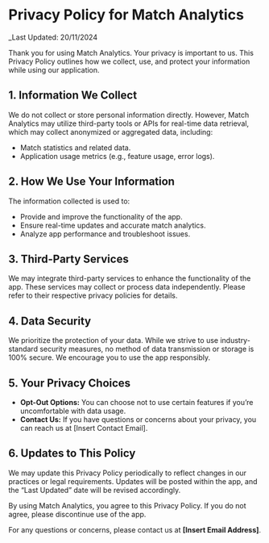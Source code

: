 # Privacy Policy for Match Analytics  

_Last Updated: 20/11/2024  

Thank you for using Match Analytics. Your privacy is important to us. This Privacy Policy outlines how we collect, use, and protect your information while using our application.  

## 1. Information We Collect  
We do not collect or store personal information directly. However, Match Analytics may utilize third-party tools or APIs for real-time data retrieval, which may collect anonymized or aggregated data, including:  
- Match statistics and related data.  
- Application usage metrics (e.g., feature usage, error logs).  

## 2. How We Use Your Information  
The information collected is used to:  
- Provide and improve the functionality of the app.  
- Ensure real-time updates and accurate match analytics.  
- Analyze app performance and troubleshoot issues.  

## 3. Third-Party Services  
We may integrate third-party services to enhance the functionality of the app. These services may collect or process data independently. Please refer to their respective privacy policies for details.  

## 4. Data Security  
We prioritize the protection of your data. While we strive to use industry-standard security measures, no method of data transmission or storage is 100% secure. We encourage you to use the app responsibly.  

## 5. Your Privacy Choices  
- **Opt-Out Options:** You can choose not to use certain features if you’re uncomfortable with data usage.  
- **Contact Us:** If you have questions or concerns about your privacy, you can reach us at [Insert Contact Email].  

## 6. Updates to This Policy  
We may update this Privacy Policy periodically to reflect changes in our practices or legal requirements. Updates will be posted within the app, and the “Last Updated” date will be revised accordingly.  

By using Match Analytics, you agree to this Privacy Policy. If you do not agree, please discontinue use of the app.  

For any questions or concerns, please contact us at **[Insert Email Address]**.  
